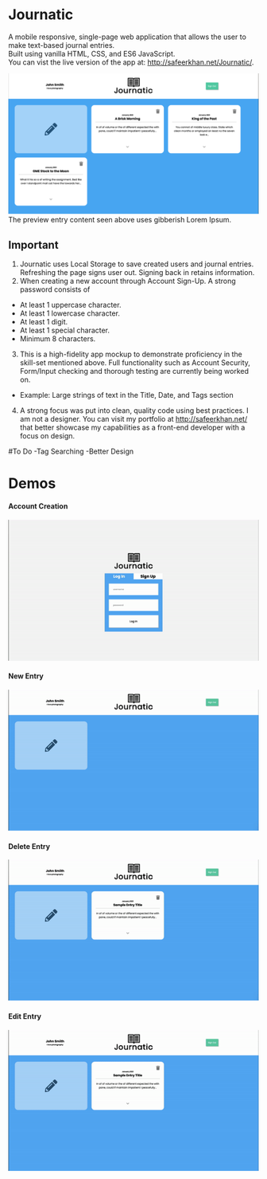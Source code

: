 # Journatic
A mobile responsive, single-page web application that allows the user to make text-based journal entries.  
Built using vanilla HTML, CSS, and ES6 JavaScript.  
You can vist the live version of the app at: http://safeerkhan.net/Journatic/. 

![Alt_Text](resources/demo-screenshot.png "Journatic Demo Screenshot")
The preview entry content seen above uses gibberish Lorem Ipsum.

## Important
1. Journatic uses Local Storage to save created users and journal entries. Refreshing the page signs user out. Signing back in retains information.
2. When creating a new account through Account Sign-Up. A strong password consists of 
  - At least 1 uppercase character.
  - At least 1 lowercase character.
  - At least 1 digit.
  - At least 1 special character.
  - Minimum 8 characters.
3. This is a high-fidelity app mockup to demonstrate proficiency in the skill-set mentioned above. Full functionality such as Account Security, Form/Input checking and thorough testing are currently being worked on. 
  - Example: Large strings of text in the Title, Date, and Tags section 
4. A strong focus was put into clean, quality code using best practices. I am not a designer. You can visit my portfolio at http://safeerkhan.net/ that better showcase my capabilities as a front-end developer with a focus on design.

#To Do
  -Tag Searching
  -Better Design

# Demos
#### Account Creation
![Alt Text](resources/demo-gif-1.gif)

#### New Entry
![Alt Text](resources/demo-gif-2.gif)

#### Delete Entry
![Alt Text](resources/demo-gif-3.gif)

#### Edit Entry
![Alt Text](resources/demo-gif-4.gif)
